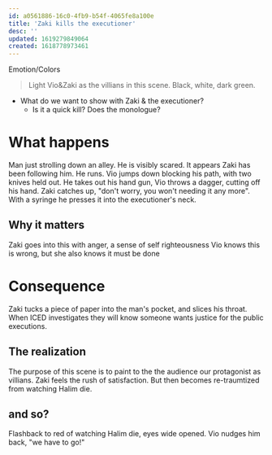 ```yaml
---
id: a0561886-16c0-4fb9-b54f-4065fe8a100e
title: 'Zaki kills the executioner'
desc: ''
updated: 1619279849064
created: 1618778973461
---
```

Emotion/Colors
> Light Vio&Zaki as the villians in this scene. Black, white, dark green.

- What do we want to show with Zaki & the executioner?
  - Is it a quick kill? Does the monologue?

# What happens
Man just strolling down an alley. He is visibly scared.
It appears Zaki has been following him. He runs.
Vio jumps down blocking his path, with two knives held out.
He takes out his hand gun, Vio throws a dagger, cutting off his hand.
Zaki catches up, "don't worry, you won't needing it any more". With a syringe he presses it into the executioner's neck.

##  Why it matters
Zaki goes into this with anger, a sense of self righteousness
Vio knows this is wrong, but she also knows it must be done

# Consequence
Zaki tucks a piece of paper into the man's pocket, and slices his throat.
When ICED investigates they will know someone wants justice for the public executions.

## The realization
The purpose of this scene is to paint to the the audience our protagonist as villians.
Zaki feels the rush of satisfaction. But then becomes re-traumtized from watching Halim die.

## and so?
Flashback to red of watching Halim die, eyes wide opened.
Vio nudges him back, "we have to go!"